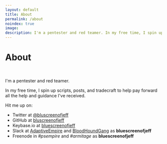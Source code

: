 ```yaml
---
layout: default
title: About
permalink: /about
noindex: true
image:
description: I'm a pentester and red teamer. In my free time, I spin up scripts, posts, and tradecraft to help pay forward all the help and guidance I've received. Hit me up on...
---
```


<div class="text-center">
	<h1>About</h1>
	<br/>
</div>

I'm a pentester and red teamer.

In my free time, I spin up scripts, posts, and tradecraft to help pay forward all the help and guidance I've received.

Hit me up on:

* Twitter at [@bluscreenofjeff](https://twitter.com/bluscreenofjeff)
* GitHub at [bluscreenofjeff](https://github.com/bluscreenofjeff)
* Keybase.io at [bluescreenofjeff](https://keybase.io/bluescreenofjeff)
* Slack at [AdaptiveEmpire](http://adaptiveempire.herokuapp.com/) and [BloodHoundGang](http://bloodhoundgang.herokuapp.com/) as **bluescreenofjeff**
* Freenode in *#psempire* and *#armitage* as **bluescreenofjeff**
